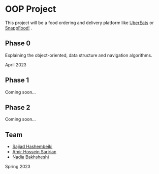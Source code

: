 # OOP Project

This project will be a food ordering and delivery platform like [UberEats](https://www.ubereats.com/) or [SnappFood!](https://snappfood.ir/) .




## Phase 0
Explaining the object-oriented, data structure and navigation algorithms.

April 2023


## Phase 1
Coming soon...

## Phase 2
Coming soon...

## Team
- [Sajjad Hashembeiki](https://github.com/SajjadHm)
- [Amir Hossein Saririan](https://github.com/AmirSarir)
- [Nadia Bakhsheshi](https://github.com/Nadiabakhsheshi)


Spring 2023 
